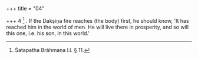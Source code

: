 +++
title = "04"

+++
4 [^3] . If the Dakṣiṇa fire reaches (the body) first, he should know, 'It has reached him in the world of men. He will live there in prosperity, and so will this one, i.e. his son, in this world.'


[^3]:  Śatapatha Brāhmaṇa l.l. § 11.
